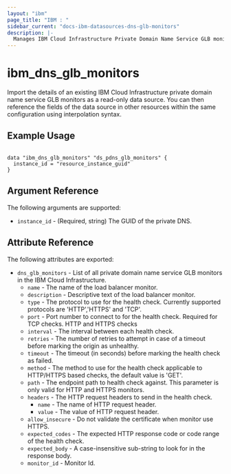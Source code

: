 ```yaml
---
layout: "ibm"
page_title: "IBM : "
sidebar_current: "docs-ibm-datasources-dns-glb-monitors"
description: |-
  Manages IBM Cloud Infrastructure Private Domain Name Service GLB monitors.
---
```


# ibm\_dns_glb_monitors

Import the details of an existing IBM Cloud Infrastructure private domain name service GLB monitors as a read-only data source. You can then reference the fields of the data source in other resources within the same configuration using interpolation syntax.


## Example Usage

```hcl

data "ibm_dns_glb_monitors" "ds_pdns_glb_monitors" {
  instance_id = "resource_instance_guid"
}

```

## Argument Reference

The following arguments are supported:

* `instance_id` - (Required, string) The GUID of the private DNS. 



## Attribute Reference

The following attributes are exported:

* `dns_glb_monitors` - List of all private domain name service GLB monitors in the IBM Cloud Infrastructure.
  * `name` - The name of the load balancer monitor.
  * `description` -   Descriptive text of the load balancer monitor.
  * `type` -  The protocol to use for the health check. Currently supported protocols are 'HTTP','HTTPS' and 'TCP'.
  * `port` - Port number to connect to for the health check. Required for TCP checks. HTTP and HTTPS checks
  * `interval` - The interval between each health check.
  * `retries` - The number of retries to attempt in case of a timeout before marking the origin as unhealthy.
  * `timeout` - The timeout (in seconds) before marking the health check as failed.
  * `method` - The method to use for the health check applicable to HTTP/HTTPS based checks, the default value is 'GET'.
  * `path` - The endpoint path to health check against. This parameter is only valid for HTTP and HTTPS monitors.
  * `headers` - The HTTP request headers to send in the health check.
    * `name` - The name of HTTP request header.
    * `value` - The value of HTTP request header.
  * `allow_insecure` -  Do not validate the certificate when monitor use HTTPS.
  * `expected_codes` - The expected HTTP response code or code range of the health check.
  * `expected_body` - A case-insensitive sub-string to look for in the response body.
  * `monitor_id` - Monitor Id.

